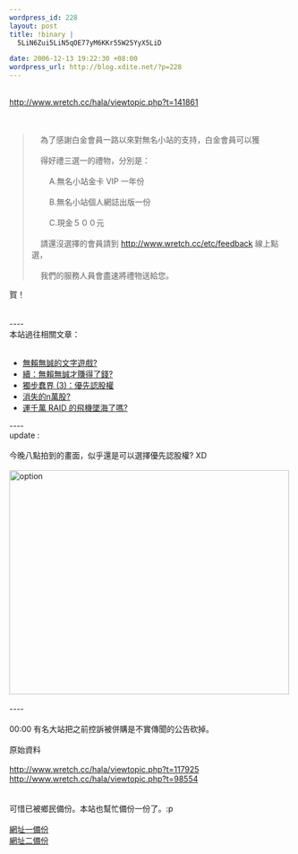 ```yaml
--- 
wordpress_id: 228
layout: post
title: !binary |
  5LiN6Zui5LiN5qOE77yM6KKr55W25YyX5LiD

date: 2006-12-13 19:22:30 +08:00
wordpress_url: http://blog.xdite.net/?p=228
---
```

<br /> <a href="http://www.wretch.cc/hala/viewtopic.php?t=141861">http://www.wretch.cc/hala/viewtopic.php?t=141861</a><br /> <br /> <br /> <blockquote>&nbsp;&nbsp;&nbsp; 為了感謝白金會員一路以來對無名小站的支持，白金會員可以獲<br /><br />&nbsp;&nbsp;&nbsp; 得好禮三選一的禮物，分別是：<br /><br />&nbsp;&nbsp;&nbsp;&nbsp;&nbsp;&nbsp;&nbsp; A.無名小站金卡 VIP 一年份<br /><br />&nbsp;&nbsp;&nbsp;&nbsp;&nbsp;&nbsp;&nbsp; B.無名小站個人網誌出版一份<br /><br />&nbsp;&nbsp;&nbsp;&nbsp;&nbsp;&nbsp;&nbsp; C.現金５００元<br /><br />&nbsp;&nbsp;&nbsp; 請還沒選擇的會員請到 http://www.wretch.cc/etc/feedback 線上點選，<br /><br />&nbsp;&nbsp;&nbsp; 我們的服務人員會盡速將禮物送給您。<br /></blockquote> 賀！<br /> <br /><br />----<br />本站過往相關文章：<br /><br />
<ul>
    <li><a title="Permanent Link: 無賴無誠的文字遊戲?" rel="bookmark" href="../../../../../?p=75">無賴無誠的文字遊戲?</a></li>
    <li><a title="Permanent Link: 無賴無誠的文字遊戲?" rel="bookmark" href="../../../../../?p=75">續：無賴無誠才賺得了錢?</a></li>
    <li><a title="目前有 12 篇評論" href="../../../../../?p=120">獨步蠢界 (3)：優先認股權</a></li>
    <li><a title="Permanent Link: 消失的n萬股?" rel="bookmark" href="../../../../../?p=181">消失的n萬股?</a></li>
    <li><a title="Permanent Link: 運千萬 RAID 的飛機墜海了嗎?" rel="bookmark" href="../../../../../?p=194">運千萬 RAID 的飛機墜海了嗎?</a></li>
</ul>
----<br /> update :<br /> <br /> 今晚八點拍到的畫面，似乎還是可以選擇優先認股權? XD<br /> <br />   <a title="Photo Sharing" href="http://www.flickr.com/photos/14765209@N00/321271985/"><img width="500" height="400" alt="option" src="http://static.flickr.com/144/321271985_48b671424c.jpg" /></a><br /> <br /> ----<br /> <br /> 00:00 有名大站把之前控訴被併購是不實傳聞的公告砍掉。<br /> <br /> 原始資料<br /> <br /> <a href="http://www.wretch.cc/hala/viewtopic.php?t=117925">http://www.wretch.cc/hala/viewtopic.php?t=117925</a><br /> <a href="http://www.wretch.cc/hala/viewtopic.php?t=98554">http://www.wretch.cc/hala/viewtopic.php?t=98554</a><br /> <br /> <br /> 可惜已被鄉民備份。本站也幫忙備份一份了。:p<br /> <br /> <a href="http://0rz.tw/552el">網址一備份</a><br /> <a href="http://0rz.tw/b12dL">網址二備份</a>
